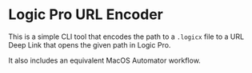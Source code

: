 # Logic Pro URL Encoder

This is a simple CLI tool that encodes the path to a `.logicx` file to a URL Deep Link that opens the given path in Logic Pro.

It also includes an equivalent MacOS Automator workflow.